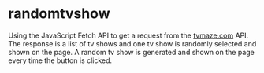 # randomtvshow
Using the JavaScript Fetch API to get a request from the [tvmaze.com](https://tvmaze.com/api) API. The response is a list of tv shows and one tv show is randomly selected and shown on the page. A random tv show is generated and shown on the page every time the button is clicked.
